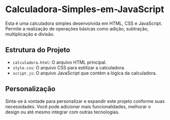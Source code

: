 # Calculadora-Simples-em-JavaScript

Esta é uma calculadora simples desenvolvida em HTML, CSS e JavaScript. Permite a realização de operações básicas como adição, subtração, multiplicação e divisão.

## Estrutura do Projeto

- `calculadora.html`: O arquivo HTML principal.
- `style.css`: O arquivo CSS para estilizar a calculadora.
- `script.js`: O arquivo JavaScript que contém a lógica da calculadora.

## Personalização

Sinta-se à vontade para personalizar e expandir este projeto conforme suas necessidades. Você pode adicionar mais funcionalidades, melhorar o design ou até mesmo integrar com outras tecnologias.
